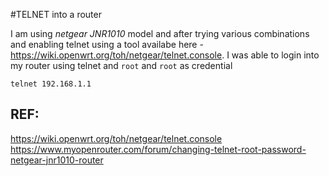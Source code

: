 #TELNET into a router

I am using *netgear JNR1010* model and after trying various combinations and enabling telnet using a tool availabe here - https://wiki.openwrt.org/toh/netgear/telnet.console. 
I was able to login into my router using telnet and `root` and `root` as credential

`telnet 192.168.1.1`


REF:
------
https://wiki.openwrt.org/toh/netgear/telnet.console
https://www.myopenrouter.com/forum/changing-telnet-root-password-netgear-jnr1010-router
